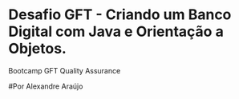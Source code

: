 # Desafio GFT - Criando um Banco Digital com Java e Orientação a Objetos.

Bootcamp GFT Quality Assurance

#Por Alexandre Araújo